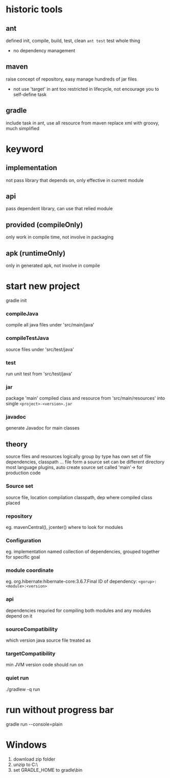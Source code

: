 # historic tools
## ant
defined init, compile, build, test, clean
`ant test` test whole thing
- no dependency management

## maven
raise concept of repository, easy manage hundreds of jar files
- not use 'target' in ant
too restricted in lifecycle, not encourage you to self-define task

## gradle
include task in ant, use all resource from maven
replace xml with groovy, much simplified


# keyword
## implementation
not pass library that depends on, only effective in current module

## api
pass dependent library, can use that relied module

## provided (compileOnly)
only work in compile time, not involve in packaging

## apk (runtimeOnly)
only in generated apk, not involve in compile 




# start new project
gradle init

### compileJava
compile all java files under 'src/main/java'
### compileTestJava
source files under 'src/test/java'
### test
run unit test from 'src/test/java'
### jar
package 'main' compiled class and resource from 'src/main/resources' into single 
```<project>-<version>.jar```
### javadoc
generate Javadoc for main classes


## theory
source files and resources logically group by type
  has own set of file dependencies, classpath ...
file form a source set can be different directory
most language plugins, auto create source set called 'main'-> for production code


### Source set
source file, location
compilation classpath, dep
where compiled class placed

### repository
eg. mavenCentral(), jcenter()
where to look for modules
### Configuration
eg. implementation
named collection of dependencies, grouped together for specific goal
### module coordinate
eg. org.hibernate:hibernate-core:3.6.7.Final
ID of dependency: ```<gorup>:<module>:<version>```

### api 
dependencies requried for compiling both modules and any modules depend on it

### sourceCompatibility
which version java source file treated as
### targetCompatibility
min JVM version code should run on

### quiet run
./gradlew -q run

# run without progress bar
gradle run --console=plain



# Windows
1. download zip folder
2. unzip to C:\
3. set GRADLE_HOME to gradle\bin


















